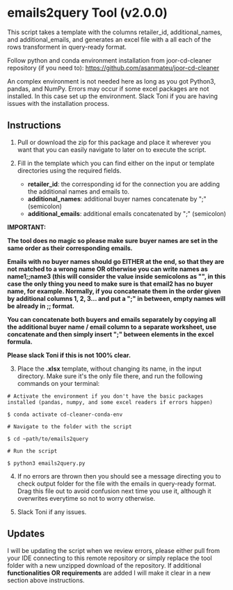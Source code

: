 # emails2query Tool (v2.0.0)

This script takes a template with the columns retailer_id, additional_names, and additional_emails, and generates an excel file with a all each of the rows transforment in query-ready format.

Follow python and conda environment installation from joor-cd-cleaner repository (if you need to): https://github.com/asanmateu/joor-cd-cleaner

An complex environment is not needed here as long as you got Python3, pandas, and NumPy. Errors may occur if some excel packages are not installed. In this case set up the environment. Slack Toni if you are having issues with the installation process.

## Instructions

1. Pull or download the zip for this package and place it wherever you want that you can easily navigate to later on to execute the script.

2. Fill in the template which you can find either on the input or template directories using the required fields.

	* **retailer_id**: the corresponding id for the connection you are adding the additional names and emails to.
	* **additional_names**: additional buyer names concatenate by ";" (semicolon)
	* **additional_emails**: additional emails concatenated by ";" (semicolon)


**IMPORTANT:**

**The tool does no magic so please make sure buyer names are set in the same order as their corresponding emails.**

**Emails with no buyer names should go EITHER at the end, so that they are not matched to a wrong name OR otherwise you can write names as name1;;name3 (this will consider the value inside semicolons as "", in this case the only thing you need to make sure is that email2 has no buyer name, for example. Normally, if you concatenate them in the order given by additional columns 1, 2, 3... and put a ";" in between, empty names will be already in ;; format.**

**You can concatenate both buyers and emails separately by copying all the additional buyer name / email column to a separate worksheet, use concatenate and then simply insert ";" between elements in the excel formula.**

**Please slack Toni if this is not 100% clear.**


3. Place the **.xlsx** template, without changing its name, in the input directory. Make sure it's the only file there, and run the following commands on your terminal:

```
# Activate the environment if you don't have the basic packages installed (pandas, numpy, and some excel readers if errors happen)

$ conda activate cd-cleaner-conda-env

# Navigate to the folder with the script

$ cd ~path/to/emails2query

# Run the script

$ python3 emails2query.py
```

4. If no errors are thrown then you should see a message directing you to check output folder for the file with the emails in query-ready format. Drag this file out to avoid confusion next time you use it, although it overwrites everytime so not to worry otherwise.


5. Slack Toni if any issues.


## Updates

I will be updating the script when we review errors, please either pull from your IDE connecting to this remote repository or simply replace the tool folder with a new unzipped download of the repository. If additional **functionalities OR requirements** are added I will make it clear in a new section above instructions.
